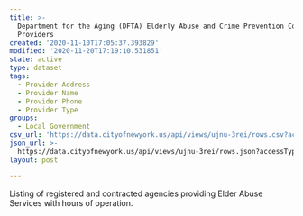 ```yaml
---
title: >-
  Department for the Aging (DFTA) Elderly Abuse and Crime Prevention Contracted
  Providers
created: '2020-11-10T17:05:37.393829'
modified: '2020-11-20T17:19:10.531851'
state: active
type: dataset
tags:
  - Provider Address
  - Provider Name
  - Provider Phone
  - Provider Type
groups:
  - Local Government
csv_url: 'https://data.cityofnewyork.us/api/views/ujnu-3rei/rows.csv?accessType=DOWNLOAD'
json_url: >-
  https://data.cityofnewyork.us/api/views/ujnu-3rei/rows.json?accessType=DOWNLOAD
layout: post

---
```

Listing of registered and contracted agencies providing Elder Abuse Services with hours of operation.
